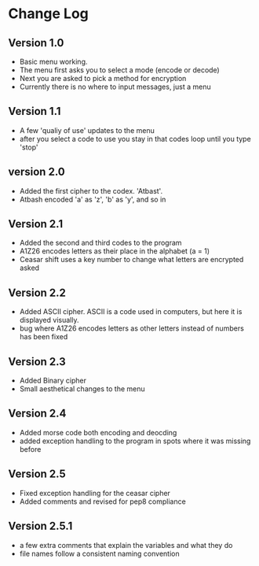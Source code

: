 # Change Log
## Version 1.0
- Basic menu working. 
- The menu first asks you to select a mode (encode or decode)
- Next you are asked to pick a method for encryption
- Currently there is no where to input messages, just a menu
## Version 1.1
- A few 'qualiy of use' updates to the menu
- after you select a code to use you stay in that codes loop until you type 'stop'
## version 2.0
- Added the first cipher to the codex. 'Atbast'.
- Atbash encoded 'a' as 'z', 'b' as 'y', and so in
## Version 2.1
- Added the second and third codes to the program
- A1Z26 encodes letters as their place in the alphabet (a = 1)
- Ceasar shift uses a key number to change what letters are encrypted asked
## Version 2.2
- Added ASCII cipher. ASCII is a code used in computers, but here it is displayed visually. 
- bug where A1Z26 encodes letters as other letters instead of numbers has been fixed
## Version 2.3
- Added Binary cipher
- Small aesthetical changes to the menu
## Version 2.4
- Added morse code both encoding and deocding
- added exception handling to the program in spots where it was missing before
## Version 2.5
- Fixed exception handling for the ceasar cipher
- Added comments and revised for pep8 compliance
## Version 2.5.1
- a few extra comments that explain the variables and what they do
- file names follow a consistent naming convention
